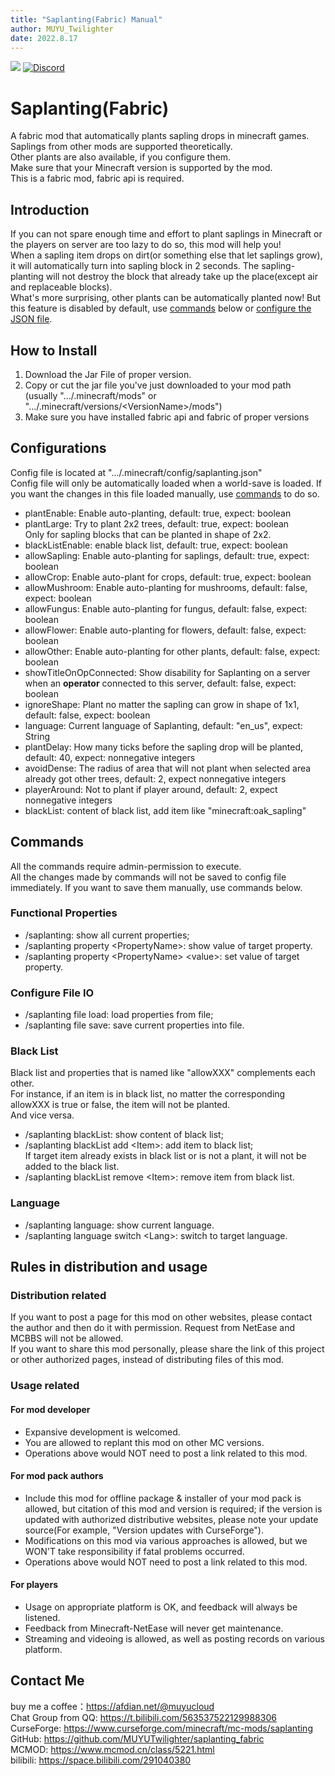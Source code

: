 ```yaml
---
title: "Saplanting(Fabric) Manual"
author: MUYU_Twilighter
date: 2022.8.17
---
```

[![](http://cf.way2muchnoise.eu/full_saplanting_downloads.svg)](https://www.curseforge.com/minecraft/mc-mods/saplanting) [![Discord](https://img.shields.io/discord/966726130105217094)](https://discord.gg/JunKeKCJAY)  
# Saplanting(Fabric)
A fabric mod that automatically plants sapling drops in minecraft games.  
Saplings from other mods are supported theoretically.  
Other plants are also available, if you configure them.  
Make sure that your Minecraft version is supported by the mod.  
This is a fabric mod, fabric api is required.

## Introduction

If you can not spare enough time and effort to plant saplings in Minecraft or the players on server are too lazy to do so, this mod will help you!  
When a sapling item drops on dirt(or something else that let saplings grow), it will automatically turn into sapling block in 2 seconds. The sapling-planting will not destroy the block that already take up the place(except air and replaceable blocks).  
What's more surprising, other plants can be automatically planted now! But this feature is disabled by default, use [commands](#Commands) below or [configure the JSON file](#Configurations).

## How to Install

1. Download the Jar File of proper version.
2. Copy or cut the jar file you've just downloaded to your mod path (usually ".../.minecraft/mods" or ".../.minecraft/versions/\<VersionName\>/mods")
3. Make sure you have installed fabric api and fabric of proper versions

## Configurations

Config file is located at ".../.minecraft/config/saplanting.json"  
Config file will only be automatically loaded when a world-save is loaded. If you want the changes in this file loaded manually, use [commands](#Commands) to do so.

 - plantEnable: Enable auto-planting, default: true, expect: boolean  
 - plantLarge: Try to plant 2x2 trees, default: true, expect: boolean  
Only for sapling blocks that can be planted in shape of 2x2.
 - blackListEnable: enable black list, default: true, expect: boolean
 - allowSapling: Enable auto-planting for saplings, default: true, expect: boolean
 - allowCrop: Enable auto-plant for crops, default: true, expect: boolean
 - allowMushroom: Enable auto-planting for mushrooms, default: false, expect: boolean
 - allowFungus: Enable auto-planting for fungus, default: false, expect: boolean
 - allowFlower: Enable auto-planting for flowers, default: false, expect: boolean
 - allowOther: Enable auto-planting for other plants, default: false, expect: boolean
 - showTitleOnOpConnected: Show disability for Saplanting on a server when an **operator** connected to this server, default: false, expect: boolean  
 - ignoreShape: Plant no matter the sapling can grow in shape of 1x1, default: false, expect: boolean
 - language: Current language of Saplanting, default: "en_us", expect: String
 - plantDelay: How many ticks before the sapling drop will be planted, default: 40, expect: nonnegative integers
 - avoidDense: The radius of area that will not plant when selected area already got other trees, default: 2, expect nonnegative integers
 - playerAround: Not to plant if player around, default: 2, expect nonnegative integers
 - blackList: content of black list, add item like "minecraft:oak_sapling"

## Commands

All the commands require admin-permission to execute.  
All the changes made by commands will not be saved to config file immediately. If you want to save them manually, use commands below.

### Functional Properties
- /saplanting: show all current properties;
- /saplanting property \<PropertyName\>: show value of target property.
- /saplanting property \<PropertyName\> \<value\>: set value of target property.

### Configure File IO
- /saplanting file load: load properties from file;
- /saplanting file save: save current properties into file.

### Black List  
Black list and properties that is named like "allowXXX" complements each other.  
For instance, if an item is in black list, no matter the corresponding allowXXX is true or false, the item will not be planted.  
And vice versa.
 - /saplanting blackList: show content of black list;
 - /saplanting blackList add \<Item\>: add item to black list;  
 If target item already exists in black list or is not a plant, it will not be added to the black list.
 - /saplanting blackList remove \<Item\>: remove item from black list.

### Language
- /saplanting language: show current language.
- /saplanting language switch \<Lang>: switch to target language.

## Rules in distribution and usage
### Distribution related
If you want to post a page for this mod on other websites, please contact the author and then do it with permission. Request from NetEase and MCBBS will not be allowed.  
If you want to share this mod personally, please share the link of this project or other authorized pages, instead of distributing files of this mod.  
### Usage related
#### For mod developer
- Expansive development is welcomed.
- You are allowed to replant this mod on other MC versions.  
- Operations above would NOT need to post a link related to this mod.

#### For mod pack authors
- Include this mod for offline package & installer of your mod pack is allowed, but citation of this mod and version is required; if the version is updated with authorized distributive websites, please note your update source(For example, "Version updates with CurseForge").  
- Modifications on this mod via various approaches is allowed, but we WON'T take responsibility if fatal problems occurred.  
- Operations above would NOT need to post a link related to this mod.

#### For players
- Usage on appropriate platform is OK, and feedback will always be listened.
- Feedback from Minecraft-NetEase will never get maintenance.  
- Streaming and videoing is allowed, as well as posting records on various platform.  

## Contact Me
buy me a coffee：https://afdian.net/@muyucloud  
Chat Group from QQ: https://t.bilibili.com/563537522129988306  
CurseForge: https://www.curseforge.com/minecraft/mc-mods/saplanting  
GitHub: https://github.com/MUYUTwilighter/saplanting_fabric  
MCMOD: https://www.mcmod.cn/class/5221.html  
bilibili: https://space.bilibili.com/291040380